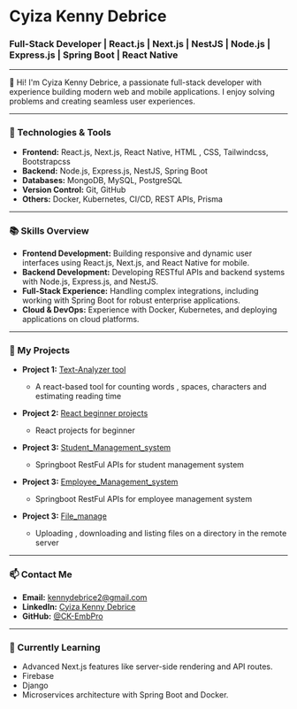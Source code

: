 # Cyiza Kenny Debrice

### Full-Stack Developer | React.js | Next.js | NestJS | Node.js | Express.js | Spring Boot | React Native

---

👋 Hi! I'm Cyiza Kenny Debrice, a passionate full-stack developer with experience building modern web and mobile applications. I enjoy solving problems and creating seamless user experiences.

---

### 🔧 Technologies & Tools

- **Frontend:** React.js, Next.js, React Native, HTML , CSS, Tailwindcss, Bootstrapcss
- **Backend:** Node.js, Express.js, NestJS, Spring Boot
- **Databases:** MongoDB, MySQL, PostgreSQL
- **Version Control:** Git, GitHub
- **Others:** Docker, Kubernetes, CI/CD, REST APIs, Prisma

---

### 📚 Skills Overview

- **Frontend Development:** Building responsive and dynamic user interfaces using React.js, Next.js, and React Native for mobile.
- **Backend Development:** Developing RESTful APIs and backend systems with Node.js, Express.js, and NestJS. 
- **Full-Stack Experience:** Handling complex integrations, including working with Spring Boot for robust enterprise applications.
- **Cloud & DevOps:** Experience with Docker, Kubernetes, and deploying applications on cloud platforms.

---

### 🚀 My Projects

- **Project 1:** [Text-Analyzer tool](https://github.com/CK-EmbPro/text-analyzer-tool.git)
  - A react-based tool for counting words , spaces, characters and estimating reading time
  
- **Project 2:** [React beginner projects  ](https://github.com/CK-EmbPro/ReactChallenges.git)
  - React projects for beginner
  
- **Project 3:** [Student_Management_system](https://github.com/CK-EmbPro/StudentMS-SB.git)
  - Springboot RestFul APIs for student management system
    
- **Project 3:** [Employee_Management_system ](https://github.com/CK-EmbPro/EmployeeMS-SB-RESTApis.git)
  - Springboot RestFul APIs for employee management system

- **Project 3:** [File_manage](https://github.com/CK-EmbPro/file_manage.git)
  - Uploading , downloading and listing files on a directory in the remote server
---

### 📫 Contact Me

- **Email:** kennydebrice2@gmail.com
- **LinkedIn:** [Cyiza Kenny Debrice](https://linkedin.com/in/cyizakennydebrice)
- **GitHub:** [@CK-EmbPro](https://github.com/CK-EmbPro)

---

### 🌱 Currently Learning

- Advanced Next.js features like server-side rendering and API routes.
- Firebase
- Django
- Microservices architecture with Spring Boot and Docker.

